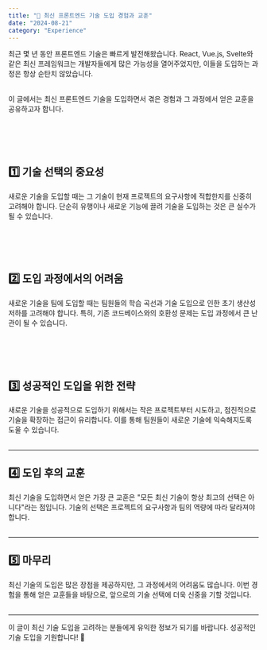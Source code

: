 ```yaml
---
title: "🚀 최신 프론트엔드 기술 도입 경험과 교훈"
date: "2024-08-21"
category: "Experience"
---
```


최근 몇 년 동안 프론트엔드 기술은 빠르게 발전해왔습니다. React, Vue.js, Svelte와 같은 최신 프레임워크는 개발자들에게 많은 가능성을 열어주었지만, 이들을 도입하는 과정은 항상 순탄치 않았습니다.  
&nbsp;

이 글에서는 최신 프론트엔드 기술을 도입하면서 겪은 경험과 그 과정에서 얻은 교훈을 공유하고자 합니다.  
&nbsp;

## &nbsp;

## 1️⃣ 기술 선택의 중요성

새로운 기술을 도입할 때는 그 기술이 현재 프로젝트의 요구사항에 적합한지를 신중히 고려해야 합니다. 단순히 유행이나 새로운 기능에 끌려 기술을 도입하는 것은 큰 실수가 될 수 있습니다.  
&nbsp;

## &nbsp;

## 2️⃣ 도입 과정에서의 어려움

새로운 기술을 팀에 도입할 때는 팀원들의 학습 곡선과 기술 도입으로 인한 초기 생산성 저하를 고려해야 합니다. 특히, 기존 코드베이스와의 호환성 문제는 도입 과정에서 큰 난관이 될 수 있습니다.  
&nbsp;

## &nbsp;

## 3️⃣ 성공적인 도입을 위한 전략

새로운 기술을 성공적으로 도입하기 위해서는 작은 프로젝트부터 시도하고, 점진적으로 기술을 확장하는 접근이 유리합니다. 이를 통해 팀원들이 새로운 기술에 익숙해지도록 도울 수 있습니다.  
&nbsp;

---

## 4️⃣ 도입 후의 교훈

최신 기술을 도입하면서 얻은 가장 큰 교훈은 "모든 최신 기술이 항상 최고의 선택은 아니다"라는 점입니다. 기술의 선택은 프로젝트의 요구사항과 팀의 역량에 따라 달라져야 합니다.  
&nbsp;

---

## 5️⃣ 마무리

최신 기술의 도입은 많은 장점을 제공하지만, 그 과정에서의 어려움도 많습니다. 이번 경험을 통해 얻은 교훈들을 바탕으로, 앞으로의 기술 선택에 더욱 신중을 기할 것입니다.  
&nbsp;

---

이 글이 최신 기술 도입을 고려하는 분들에게 유익한 정보가 되기를 바랍니다. 성공적인 기술 도입을 기원합니다! 🚀
